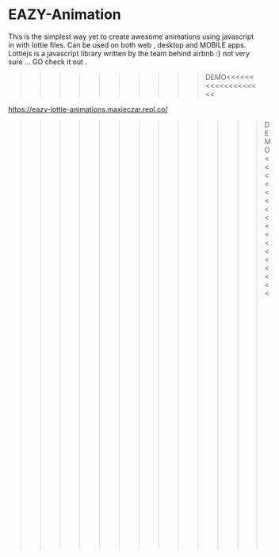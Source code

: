 # EAZY-Animation
This is the simplest way yet to create awesome animations using javascript in with lottie files. Can be used on both web , desktop and MOBILE apps. Lottiejs is a javascript library written by the team behind airbnb :} not very sure ... GO  check it out .
>>>>>>>>>>DEMO<<<<<<<<<<<<<<<<<<<

https://eazy-lottie-animations.maxieczar.repl.co/

>>>>>>>>>>>>>DEMO<<<<<<<<<<<<<<<<<
![Screenshot_2022-02-16_10_49_48](https://user-images.githubusercontent.com/41311815/157335360-593fbaf3-80f9-40e7-acbc-9c619491ba4d.png)
